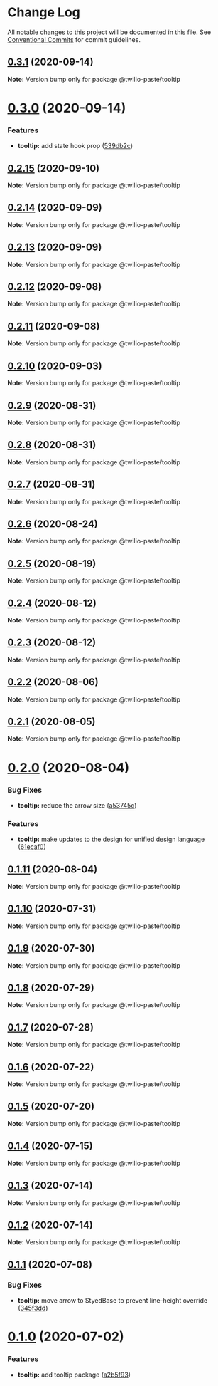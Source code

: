 # Change Log

All notable changes to this project will be documented in this file.
See [Conventional Commits](https://conventionalcommits.org) for commit guidelines.

## [0.3.1](https://github.com/twilio-labs/paste/compare/@twilio-paste/tooltip@0.3.0...@twilio-paste/tooltip@0.3.1) (2020-09-14)

**Note:** Version bump only for package @twilio-paste/tooltip





# [0.3.0](https://github.com/twilio-labs/paste/compare/@twilio-paste/tooltip@0.2.15...@twilio-paste/tooltip@0.3.0) (2020-09-14)


### Features

* **tooltip:** add state hook prop ([539db2c](https://github.com/twilio-labs/paste/commit/539db2ccfa5346f2f10760387d2dd99c48034e95))





## [0.2.15](https://github.com/twilio-labs/paste/compare/@twilio-paste/tooltip@0.2.14...@twilio-paste/tooltip@0.2.15) (2020-09-10)

**Note:** Version bump only for package @twilio-paste/tooltip





## [0.2.14](https://github.com/twilio-labs/paste/compare/@twilio-paste/tooltip@0.2.13...@twilio-paste/tooltip@0.2.14) (2020-09-09)

**Note:** Version bump only for package @twilio-paste/tooltip





## [0.2.13](https://github.com/twilio-labs/paste/compare/@twilio-paste/tooltip@0.2.12...@twilio-paste/tooltip@0.2.13) (2020-09-09)

**Note:** Version bump only for package @twilio-paste/tooltip





## [0.2.12](https://github.com/twilio-labs/paste/compare/@twilio-paste/tooltip@0.2.11...@twilio-paste/tooltip@0.2.12) (2020-09-08)

**Note:** Version bump only for package @twilio-paste/tooltip





## [0.2.11](https://github.com/twilio-labs/paste/compare/@twilio-paste/tooltip@0.2.10...@twilio-paste/tooltip@0.2.11) (2020-09-08)

**Note:** Version bump only for package @twilio-paste/tooltip





## [0.2.10](https://github.com/twilio-labs/paste/compare/@twilio-paste/tooltip@0.2.9...@twilio-paste/tooltip@0.2.10) (2020-09-03)

**Note:** Version bump only for package @twilio-paste/tooltip





## [0.2.9](https://github.com/twilio-labs/paste/compare/@twilio-paste/tooltip@0.2.8...@twilio-paste/tooltip@0.2.9) (2020-08-31)

**Note:** Version bump only for package @twilio-paste/tooltip





## [0.2.8](https://github.com/twilio-labs/paste/compare/@twilio-paste/tooltip@0.2.7...@twilio-paste/tooltip@0.2.8) (2020-08-31)

**Note:** Version bump only for package @twilio-paste/tooltip





## [0.2.7](https://github.com/twilio-labs/paste/compare/@twilio-paste/tooltip@0.2.6...@twilio-paste/tooltip@0.2.7) (2020-08-31)

**Note:** Version bump only for package @twilio-paste/tooltip





## [0.2.6](https://github.com/twilio-labs/paste/compare/@twilio-paste/tooltip@0.2.5...@twilio-paste/tooltip@0.2.6) (2020-08-24)

**Note:** Version bump only for package @twilio-paste/tooltip





## [0.2.5](https://github.com/twilio-labs/paste/compare/@twilio-paste/tooltip@0.2.4...@twilio-paste/tooltip@0.2.5) (2020-08-19)

**Note:** Version bump only for package @twilio-paste/tooltip





## [0.2.4](https://github.com/twilio-labs/paste/compare/@twilio-paste/tooltip@0.2.3...@twilio-paste/tooltip@0.2.4) (2020-08-12)

**Note:** Version bump only for package @twilio-paste/tooltip





## [0.2.3](https://github.com/twilio-labs/paste/compare/@twilio-paste/tooltip@0.2.2...@twilio-paste/tooltip@0.2.3) (2020-08-12)

**Note:** Version bump only for package @twilio-paste/tooltip





## [0.2.2](https://github.com/twilio-labs/paste/compare/@twilio-paste/tooltip@0.2.1...@twilio-paste/tooltip@0.2.2) (2020-08-06)

**Note:** Version bump only for package @twilio-paste/tooltip





## [0.2.1](https://github.com/twilio-labs/paste/compare/@twilio-paste/tooltip@0.2.0...@twilio-paste/tooltip@0.2.1) (2020-08-05)

**Note:** Version bump only for package @twilio-paste/tooltip





# [0.2.0](https://github.com/twilio-labs/paste/compare/@twilio-paste/tooltip@0.1.11...@twilio-paste/tooltip@0.2.0) (2020-08-04)


### Bug Fixes

* **tooltip:** reduce the arrow size ([a53745c](https://github.com/twilio-labs/paste/commit/a53745c1ea042a41d3762a81ddde3d0fe7921189))


### Features

* **tooltip:** make updates to the design for unified design language ([61ecaf0](https://github.com/twilio-labs/paste/commit/61ecaf0f9172c86fa024c930bf401b1e0f2ee73a))





## [0.1.11](https://github.com/twilio-labs/paste/compare/@twilio-paste/tooltip@0.1.10...@twilio-paste/tooltip@0.1.11) (2020-08-04)

**Note:** Version bump only for package @twilio-paste/tooltip





## [0.1.10](https://github.com/twilio-labs/paste/compare/@twilio-paste/tooltip@0.1.9...@twilio-paste/tooltip@0.1.10) (2020-07-31)

**Note:** Version bump only for package @twilio-paste/tooltip





## [0.1.9](https://github.com/twilio-labs/paste/compare/@twilio-paste/tooltip@0.1.8...@twilio-paste/tooltip@0.1.9) (2020-07-30)

**Note:** Version bump only for package @twilio-paste/tooltip





## [0.1.8](https://github.com/twilio-labs/paste/compare/@twilio-paste/tooltip@0.1.7...@twilio-paste/tooltip@0.1.8) (2020-07-29)

**Note:** Version bump only for package @twilio-paste/tooltip





## [0.1.7](https://github.com/twilio-labs/paste/compare/@twilio-paste/tooltip@0.1.6...@twilio-paste/tooltip@0.1.7) (2020-07-28)

**Note:** Version bump only for package @twilio-paste/tooltip





## [0.1.6](https://github.com/twilio-labs/paste/compare/@twilio-paste/tooltip@0.1.5...@twilio-paste/tooltip@0.1.6) (2020-07-22)

**Note:** Version bump only for package @twilio-paste/tooltip





## [0.1.5](https://github.com/twilio-labs/paste/compare/@twilio-paste/tooltip@0.1.4...@twilio-paste/tooltip@0.1.5) (2020-07-20)

**Note:** Version bump only for package @twilio-paste/tooltip





## [0.1.4](https://github.com/twilio-labs/paste/compare/@twilio-paste/tooltip@0.1.3...@twilio-paste/tooltip@0.1.4) (2020-07-15)

**Note:** Version bump only for package @twilio-paste/tooltip





## [0.1.3](https://github.com/twilio-labs/paste/compare/@twilio-paste/tooltip@0.1.2...@twilio-paste/tooltip@0.1.3) (2020-07-14)

**Note:** Version bump only for package @twilio-paste/tooltip





## [0.1.2](https://github.com/twilio-labs/paste/compare/@twilio-paste/tooltip@0.1.1...@twilio-paste/tooltip@0.1.2) (2020-07-14)

**Note:** Version bump only for package @twilio-paste/tooltip





## [0.1.1](https://github.com/twilio-labs/paste/compare/@twilio-paste/tooltip@0.1.0...@twilio-paste/tooltip@0.1.1) (2020-07-08)


### Bug Fixes

* **tooltip:** move arrow to StyedBase to prevent line-height override ([345f3dd](https://github.com/twilio-labs/paste/commit/345f3ddb690e5ea20a482ac8479fa111a9025176))





# [0.1.0](https://github.com/twilio-labs/paste/compare/@twilio-paste/tooltip@0.0.2...@twilio-paste/tooltip@0.1.0) (2020-07-02)


### Features

* **tooltip:** add tooltip package ([a2b5f93](https://github.com/twilio-labs/paste/commit/a2b5f93d6e92d46a5d7ea37d282426b611252af0))
